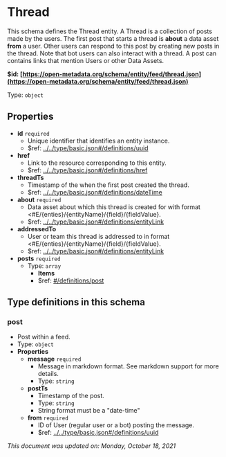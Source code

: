 # Thread

This schema defines the Thread entity. A Thread is a collection of posts made by the users. The first post that starts a thread is **about** a data asset **from** a user. Other users can respond to this post by creating new posts in the thread. Note that bot users can also interact with a thread. A post can contains links that mention Users or other Data Assets.

**$id: [https://open-metadata.org/schema/entity/feed/thread.json](https://open-metadata.org/schema/entity/feed/thread.json)**

Type: `object`

## Properties
 - **id** `required`
   - Unique identifier that identifies an entity instance.
   - $ref: [../../type/basic.json#/definitions/uuid](../types/basic.md#uuid)
 - **href**
   - Link to the resource corresponding to this entity.
   - $ref: [../../type/basic.json#/definitions/href](../types/basic.md#href)
 - **threadTs**
   - Timestamp of the when the first post created the thread.
   - $ref: [../../type/basic.json#/definitions/dateTime](../types/basic.md#datetime)
 - **about** `required`
   - Data asset about which this thread is created for with format <#E/{enties}/{entityName}/{field}/{fieldValue}.
   - $ref: [../../type/basic.json#/definitions/entityLink](../types/basic.md#entitylink)
 - **addressedTo**
   - User or team this thread is addressed to in format <#E/{enties}/{entityName}/{field}/{fieldValue}.
   - $ref: [../../type/basic.json#/definitions/entityLink](../types/basic.md#entitylink)
 - **posts** `required`
   - Type: `array`
     - **Items**
     - $ref: [#/definitions/post](#post)


## Type definitions in this schema
### post

 - Post within a feed.
 - Type: `object`
 - **Properties**
   - **message** `required`
     - Message in markdown format. See markdown support for more details.
     - Type: `string`
   - **postTs**
     - Timestamp of the post.
     - Type: `string`
     - String format must be a "date-time"
   - **from** `required`
     - ID of User (regular user or a bot) posting the message.
     - $ref: [../../type/basic.json#/definitions/uuid](../types/basic.md#uuid)


_This document was updated on: Monday, October 18, 2021_